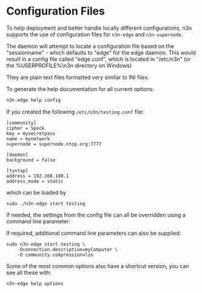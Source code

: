 # Configuration Files

To help deployment and better handle locally different configurations, n3n
supports the use of configuration files for `n3n-edge` and `n3n-supernode`.

The daemon will attempt to locate a configuration file based on the
"sessionname" - which defaults to "edge" for the edge daemon.  This would
result in a config file called "edge.conf", which is located in "/etc/n3n" (or
the %USERPROFILE%\n3n directory on Windows)

They are plain text files formatted very similar to INI files.

To generate the help documentation for all current options:
```bash
n3n-edge help config
```

If you created the following `/etc/n3n/testing.conf` file:

```
[community]
cipher = Speck
key = mysecretpass
name = mynetwork
supernode = supernode.ntop.org:7777

[daemon]
background = false

[tuntap]
address = 192.168.100.1
address_mode = static
```

which can be loaded by

```
sudo ./n3n-edge start testing
```

If needed, the settings from the config file can all be overridden using a
command line parameter:

If required, additional command line parameters can also be supplied:

```
sudo n3n-edge start testing \
    -Oconnection.description=myComputer \
    -O community.compression=lzo
```

Some of the most common options also have a shortcut version, you can see all
these with:

```
n3n-edge help options
```
